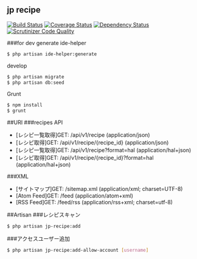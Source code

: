 ## jp recipe
[![Build Status](http://img.shields.io/travis/ytake/Laravel.JpRecipe/master.svg?style=flat)](https://travis-ci.org/ytake/Laravel.JpRecipe)
[![Coverage Status](http://img.shields.io/coveralls/ytake/Laravel.JpRecipe/master.svg?style=flat)](https://coveralls.io/r/ytake/Laravel.JpRecipe?branch=master)
[![Dependency Status](https://www.versioneye.com/user/projects/53e18735151b35f8b70002ee/badge.svg?style=flat)](https://www.versioneye.com/user/projects/53e18735151b35f8b70002ee)
[![Scrutinizer Code Quality](http://img.shields.io/scrutinizer/g/ytake/Laravel.JpRecipe/master.svg?style=flat)](https://scrutinizer-ci.com/g/ytake/Laravel.JpRecipe/?branch=master)

###for dev
generate ide-helper
```bash
$ php artisan ide-helper:generate
```

develop
```bash
$ php artisan migrate
$ php artisan db:seed
```

Grunt
```bash
$ npm install
$ grunt
```

##URI
###recipes API
* [レシピ一覧取得]GET: /api/v1/recipe (application/json)  
* [レシピ取得]GET: /api/v1/recipe/{recipe_id} (application/json)  
* [レシピ一覧取得]GET: /api/v1/recipe?format=hal (application/hal+json)  
* [レシピ取得]GET: /api/v1/recipe/{recipe_id}?format=hal (application/hal+json)  

###XML
* [サイトマップ]GET: /sitemap.xml (application/xml; charset=UTF-8)
* [Atom Feed]GET: /feed (application/atom+xml)  
* [RSS Feed]GET: /feed/rss (application/rss+xml; charset=utf-8)

##Artisan
###レシピスキャン
```bash
$ php artisan jp-recipe:add
```

###アクセスユーザー追加
```bash
$ php artisan jp-recipe:add-allow-account [username]
```
